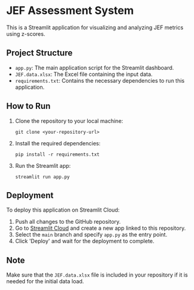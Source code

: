 # JEF Assessment System

This is a Streamlit application for visualizing and analyzing JEF metrics using z-scores.

## Project Structure
- `app.py`: The main application script for the Streamlit dashboard.
- `JEF.data.xlsx`: The Excel file containing the input data.
- `requirements.txt`: Contains the necessary dependencies to run this application.

## How to Run
1. Clone the repository to your local machine:
   ```
   git clone <your-repository-url>
   ```
2. Install the required dependencies:
   ```
   pip install -r requirements.txt
   ```
3. Run the Streamlit app:
   ```
   streamlit run app.py
   ```

## Deployment
To deploy this application on Streamlit Cloud:
1. Push all changes to the GitHub repository.
2. Go to [Streamlit Cloud](https://streamlit.io/cloud) and create a new app linked to this repository.
3. Select the `main` branch and specify `app.py` as the entry point.
4. Click 'Deploy' and wait for the deployment to complete.

## Note
Make sure that the `JEF.data.xlsx` file is included in your repository if it is needed for the initial data load.
